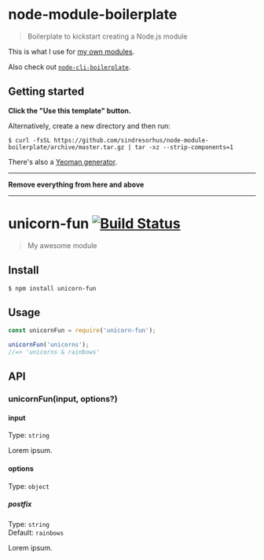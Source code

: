 # node-module-boilerplate

> Boilerplate to kickstart creating a Node.js module

This is what I use for [my own modules](https://www.npmjs.com/~sindresorhus).

Also check out [`node-cli-boilerplate`](https://github.com/sindresorhus/node-cli-boilerplate).


## Getting started

**Click the "Use this template" button.**

Alternatively, create a new directory and then run:

```
$ curl -fsSL https://github.com/sindresorhus/node-module-boilerplate/archive/master.tar.gz | tar -xz --strip-components=1
```

There's also a [Yeoman generator](https://github.com/sindresorhus/generator-nm).


---

**Remove everything from here and above**

---


# unicorn-fun [![Build Status](https://travis-ci.com/YOUR-GITHUB-USERNAME/unicorn-fun.svg?branch=master)](https://travis-ci.com/YOUR-GITHUB-USERNAME/unicorn-fun)

> My awesome module


## Install

```
$ npm install unicorn-fun
```


## Usage

```js
const unicornFun = require('unicorn-fun');

unicornFun('unicorns');
//=> 'unicorns & rainbows'
```


## API

### unicornFun(input, options?)

#### input

Type: `string`

Lorem ipsum.

#### options

Type: `object`

##### postfix

Type: `string`<br>
Default: `rainbows`

Lorem ipsum.
